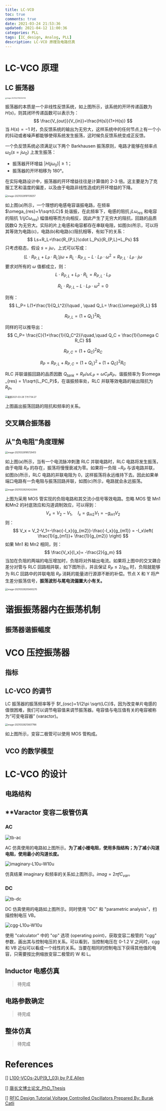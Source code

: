 ```yaml
---
title: LC-VCO
toc: true
comments: true
date: 2021-03-24 21:53:36
updated: 2021-04-12 11:00:36
categories: PLL
tags: [IC_design, Analog, PLL]
description: LC-VCO 原理及电路仿真
---
```


# LC-VCO 原理

## LC 振荡器

<img src="https://pic.zhouyuqian.com/img/20210727182903.png" alt="image-20210327165004749" style="zoom:33%;" />

振荡器的本质是一个非线性反馈系统，如上图所示，该系统的开环传递函数为 $H(s)$，则其闭环传递函数可以表示为：
$$
\frac{V_{out}}{V_{in}}=\frac{H(s)}{1+H(s)}
$$
当 $H(s)=-1$ 时，负反馈系统的输出为无穷大，这样系统中的任何节点上有一个小的抖动或者噪声都能够使得系统发生振荡，这时候负反馈系统变成正反馈。

一个负反馈系统必须满足以下两个 Barkhausen 振荡原则，电路才能够在频率点 $\omega _0(s=j\omega _0)$ 上发生振荡：

- 振荡器开环增益 $|H(j\omega _0)|\geq1$；
- 振荡器的开环相移为 180°。

在实际电路设计中，振荡器的开环增益往往是计算值的 2-3 倍。这主要是为了克服工艺和温度的偏差，以及由于电路非线性造成的开环增益的下降。

<img src="https://pic.zhouyuqian.com/img/20210727182903.png" alt="image-20210328191139257" style="zoom:50%;" />

如上图(a)所示，一个理想的电感电容谐振电路，在频率 $\omega_{res}=1/\sqrt{LC}$ 处谐振，在此频率下，电感的阻抗 $jL\omega_{res}$ 和电容的阻抗 $1/(jC\omega_{res})$ 幅值相等而方向相反，因此产生了无穷大的阻抗，回路的品质因数Q 为无穷大。实际的片上电感和电容都存在串联电阻，如图(b)所示，可以将其等效为电路(c)，电路(b)和电路(c)阻抗相等，有如下的关系：
$$
Ls+R_L=\frac{R_{P,L}\cdot L_Ps}{R_{P,L}+L_Ps}
$$
只考虑稳态，假设 $s=j\omega$，上式可以写成：
$$
(L\cdot R_{P,L}+L_P\cdot R_L)j\omega+R_{L}\cdot R_{P,L}-L\cdot L_P \cdot \omega^2=R_{P,L}\cdot L_P\cdot j\omega
$$
要求对所有的 $\omega$ 值都成立，则：
$$
L\cdot R_{P,L}+L_P\cdot R_L =R_{P,L}\cdot L_P
$$

$$
R_{L}\cdot R_{P,L}-L\cdot L_P \cdot \omega^2 = 0
$$

则有：
$$
L_P= L(1+\frac{1}{Q_L^2})\quad , \quad Q_L= \frac{L\omega}{R_L}
$$

$$
R_{P,L}=(1+Q_L)^2R_L
$$

同样的可以推导出：
$$
C_P= \frac{C}{1+\frac{1}{Q_C^2}}\quad,\quad Q_C = \frac{1}{\omega C R_C}
$$

$$
R_{P,C} =(1+Q_C)^2R_C
$$

$$
R_P =R_{P,L}+ R_{P,C}=(1+Q_L)^2+(1+Q_C)^2R_C
$$

RLC 并联谐振回路的品质因数 $Q_{tank} = {R_P}/{\omega L_P}=\omega C_P R_P$，谐振频率为 $\omega _{res} = 1/\sqrt{L_PC_P}$，在谐振频率处，RLC 并联等效电路的输出阻抗为 $R_P$。

<img src="https://pic.zhouyuqian.com/img/20210727182932.png" alt="截屏2021-03-28 下午7.54.27" style="zoom:50%;" />

上图画出振荡回路的阻抗和频率的关系。

## 交叉耦合振荡器



## 从"负电阻"角度理解

<img src="https://pic.zhouyuqian.com/img/20210727182944.png" alt="image-20210328195729413" style="zoom:50%;" />

如上图(a)所示，当有一个电流脉冲刺激 RLC 并联电路时，RLC 电路将发生振荡，由于电阻 $R_P$ 的存在，振荡将慢慢衰减为零。如果将一负阻 $-R_P$ 与该电路并联，如图(b)所示，RLC 电路的并联电阻为 0，这样振荡将永远维持下去。因此如果单端口电路有一负电阻与振荡回路并联，如图(c)所示，电路就会永远振荡。

<img src="https://pic.zhouyuqian.com/img/20210727182954.png" alt="image-20210328204242084" style="zoom:50%;" />

上图为采用 MOS 管实现的负阻电路和其交流小信号等效电路。忽略 MOS 管 Mn1 和Mn2 的衬底效应和沟道调制效应，可以得到：
$$
V_x = V_2-V_1,\quad I_x = g_{m2}V_1=-g_{m1}V_2
$$
则：
$$
V_x = V_2-V_1=-\frac{-I_x}{g_{m2}}-\frac{-I_x}{g_{m1}} = -I_x\left( \frac{1}{g_{m1}}+ \frac{1}{g_{m2}} \right)
$$
如果 Mn1 和 Mn2 相同，则：
$$
\frac{V_x}{I_x}= -\frac{2}{g_m}
$$
当加在负阻的两端的电压增加时，负阻将对外输出电流。如果将上图中的交叉耦合差分对管与 RLC 回路相并联，如下图所示，并且保证 $R_P\leq 2/g_m$ 时，负阻就能够为 RLC 回路中的并联电阻 $R_P$ 消耗的能量进行源源不断的补偿。节点 X 和 Y 将产生差分振荡信号，**振荡波形与尾电流偏置大小有关。**

<img src="https://pic.zhouyuqian.com/img/20210727183006.png" alt="image-20210328205400270" style="zoom:50%;" />

# 谐振振荡器内在振荡机制

## 振荡器谐振幅度



# VCO 压控振荡器

## 指标

## LC-VCO 的调节

LC 振荡器的振荡频率等于 $f_{osc}=1/(2\pi \sqrt{LC})$，因为改变单片电感的值很困难，我们可以调节电容值来调节振荡器。电容值与电压值有关的电容被称为“可变电容器” (varactor)。

<img src="https://pic.zhouyuqian.com/img/20210727183016.png" alt="image-20210328213837766" style="zoom:50%;" />

如上图所示，变容二极管可以使用 MOS 管构成。

## VCO 的数学模型

# LC-VCO 的设计

## 电路结构

## **Varactor 变容二极管仿真

### AC

![tb-ac](https://pic.zhouyuqian.com/img/20210727182839.png)

AC 仿真使用的电路如上图所示。**为了减小栅电阻，使用多指结构；为了减小沟道电阻，使用最小的沟道长度。**

![imaginary-L10u-W10u](https://pic.zhouyuqian.com/img/20210727182840.svg)

仿真结果 imaginary 和频率的关系如上图所示。$imag=2\pi fC_{var}$。

### DC

![tb-dc](https://pic.zhouyuqian.com/img/20210727182841.png)

DC 仿真使用的电路如上图所示。同时使用 "DC" 和 "parametric analysis"，扫描控制电压 VB。

![cgg-L10u-W10u](https://pic.zhouyuqian.com/img/20210727182842.svg)

使用 "calculator" 中的 "op" 选项 (operating point)，获取变容二极管的 "cgg" 参数，画出其与控制电压的关系。可以看到，当控制电压在 0-1.2 V 之间时，cgg 和 VB 近似可以看成一个线性的关系。当要在相同的控制电压下获得其他值的电容，只需要按比例缩放变容二极管的 W 和 L。

## Inductor 电感仿真

> 待完成

## 电路参数确定

> 待完成

## 整体仿真

> 待完成

# References

[] [L100-VCOs-2UP(9_1_03) by P.E.Allen]()

[] [唐长文博士论文_PhD_Thesis]()

[] [RFIC Design Tutorial Voltage Controlled Oscillators Prepared By: Burak Catli]()

